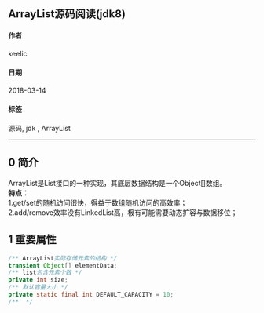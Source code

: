 ## ArrayList源码阅读(jdk8)

#### 作者 
keelic
#### 日期
2018-03-14
#### 标签
源码, jdk , ArrayList

---

## 0 简介
ArrayList是List接口的一种实现，其底层数据结构是一个Object[]数组。  
**特点：**  
1.get/set的随机访问很快，得益于数组随机访问的高效率；  
2.add/remove效率没有LinkedList高，极有可能需要动态扩容与数据移位；

## 1 重要属性
```java
/** ArrayList实际存储元素的结构 */
transient Object[] elementData;
/** list包含元素个数 */
private int size;  
/** 默认容量大小 */
private static final int DEFAULT_CAPACITY = 10;
/**  */
```
